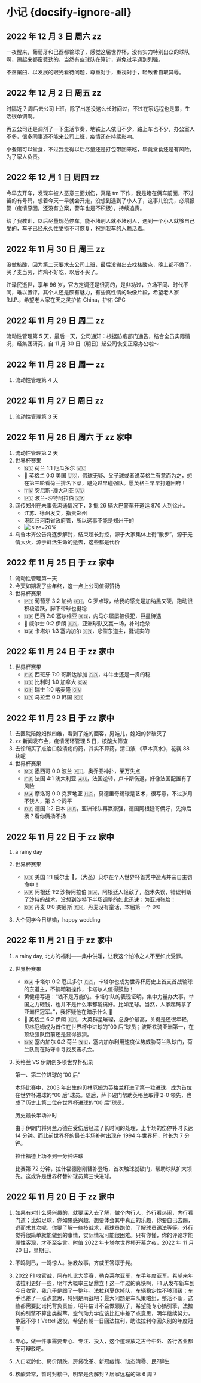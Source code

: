 # 小记 {docsify-ignore-all}

## 2022 年 12 月 3 日 周六 zz

一夜醒来，葡萄牙和巴西都输球了，感觉这届世界杯，没有实力特别出众的球队啊，踢起来都蛮费劲的，当然有些球队在算计，避免过早遇到列强。

不落窠臼、以发展的眼光看待问题，尊重对手，重视对手，轻敌者自取其辱。

## 2022 年 12 月 2 日 周五 zz

时隔近 7 周后去公司上班，除了出差没这么长时间过，不过在家远程也是累，生活很单调啊。

再去公司还是调剂了一下生活节奏，地铁上人依旧不少，路上车也不少，办公室人不多，很多同事还不能来公司上班，疫情还在持续影响。

小餐馆可以堂食，不过我觉得以后尽量还是打包带回来吃，毕竟堂食还是有风险，为了家人负责。

## 2022 年 12 月 1 日 周四 zz

今早去开车，发现车被人恶意三面划伤，真是 tm 下作，我是堵在俩车前面，不过留的有号码，想着今天一早就会开走，没想到遇到了小人了，这事儿没完，必须报警（疫情原因，还没有立案，警车也是不积极），持续追责。

给了我教训，以后尽量规范停车，能不堵别人就不堵别人，遇到一个小人就够自己受的，车子已经永久性受损不可恢复，祝划我车的人赖活着。

## 2022 年 11 月 30 日 周三 zz

没做核酸，因为第二天要求去公司上班，最后没辙出去找核酸点，晚上都不做了。买了麦当劳，炸鸡不好吃，以后不买了。

江泽民逝世，享年 96 岁，官方定调还是很高的，是非功过，立场不同、时代不同，难以置评。其个人还是颇有魅力，有些真性情的映像片段，希望老人家 R.I.P.，希望老人家在天之灵护佑 China，护佑 CPC

## 2022 年 11 月 29 日 周二 zz

流动性管理第 5 天，最后一天，公司通知：根据防疫部门通告，结合全员实际情况，经集团研究，自 11 月 30 日（明日）起公司恢复正常办公啦～

## 2022 年 11 月 28 日 周一 zz

1. 流动性管理第 4 天

## 2022 年 11 月 27 日 周日 zz

1. 流动性管理第 3 天

## 2022 年 11 月 26 日 周六 于 zz 家中

1. 流动性管理第 2 天
2. 世界杯赛果
   - 🇳🇱 荷兰 1:1 厄瓜多尔 🇪🇨
   - 🏴󠁧󠁢󠁥󠁮󠁧󠁿 英格兰 0:0 美国 🇺🇸，假球无疑、父子球或者说英格兰有意而为之，想在第三轮看荷兰排名下菜，避免过早碰强队。愿英格兰早早打道回府！
   - 🇹🇳 突尼斯-澳大利亚 🇦🇺
   - 🇵🇱 波兰-沙特阿拉伯 🇸🇦
3. 网传郑州在未事先沟通情况下，3 批 26 辆大巴警车开道运 870 人到徐州。
   - 江苏、徐州发文，指责郑州
   - 港区归河南省政府管，所以这事不能是郑州干的
   - ![](../_media/events/Snipaste_2022-11-26_16-16-50.png ":size=20%")
     <!-- - <img src="../_media/events/Snipaste_2022-11-26_16-16-50.png" style="width:20%" /> -->
4. 乌鲁木齐公告将逐步解封，结束超长封控，源于大家集体上街“散步”，源于无情大火，源于鲜活生命的逝去，这些都是代价

## 2022 年 11 月 25 日 于 zz 家中

1. 流动性管理第一天
2. 今天如期发了些年终，这一点上公司值得赞扬
3. 世界杯赛果
   - 🇵🇹 葡萄牙 3:2 加纳 🇬🇭，C 罗点球，给我的感觉是加纳黑又硬，跑动很积极活跃，脚下带球也挺稳
   - 🇧🇷 巴西 2:0 塞尔维亚 🇷🇸，内马尔屡屡被侵犯，巨星待遇
   - 🏴󠁧󠁢󠁷󠁬󠁳󠁿 威尔士 0:2 伊朗 🇮🇷，亚洲球队又赢一场，补时绝杀
   - 🇶🇦 卡塔尔 1:3 塞内加尔 🇸🇳，悲催东道主，挺诚实的

## 2022 年 11 月 24 日 于 zz 家中

1. 世界杯赛果
   - 🇪🇸 西班牙 7:0 哥斯达黎加 🇨🇷，斗牛士还是一贯的稳
   - 🇧🇪 比利时 1:0 加拿大 🇨🇦
   - 🇨🇭 瑞士 1:0 喀麦隆 🇨🇲
   - 🇺🇾 乌拉圭 0:0 韩国 🇰🇷

## 2022 年 11 月 23 日 于 zz 家中

1. 去医院陪媳妇做四维，看到了娃的面容，男娃儿，媳妇的梦破灭了
2. zz 新闻发布会，疫情闭环管理 5 日，核酸大筛查
3. 去诊所买了点治口腔溃疡的药，其实不算药，清口液 《草本真水》，花我 88 块呢
4. 世界杯赛果
   - 🇲🇽 墨西哥 0:0 波兰 🇵🇱，奥乔亚神扑，莱万失点
   - 🇫🇷 法国 4:1 澳大利亚 🇦🇺，法国逆转，卢卡斯伤退，好像法国配置有了风险
   - 🇲🇦 摩洛哥 0:0 克罗地亚 🇭🇷，莫德里奇踢球是艺术，很写意，不过岁月不饶人，第 3 个闷平
   - 🇩🇪 德国 1:2 日本 🇯🇵，亚洲球队再赢豪强，德国阿根廷哥俩好，先抑后扬？看你俩扬不扬

## 2022 年 11 月 22 日 于 zz 家中

1. a rainy day

2. 世界杯赛果

   - 🇺🇸 美国 1:1 威尔士 🏴󠁧󠁢󠁷󠁬󠁳󠁿，（大圣）贝尔在个人世界杯首秀中造点并亲自主罚命中！
   - 🇦🇷 阿根廷 1:2 沙特阿拉伯 🇸🇦，阿根廷人轻敌了，战术失误，错误判断了沙特的战术，没想到沙特下半场调整的如此迅速；为亚洲张脸！
   - 🇩🇰 丹麦 0:0 突尼斯 🇹🇳，丹麦没有童话，本届第一个 0:0

3. 大个同学今日结婚，happy wedding

## 2022 年 11 月 21 日 于 zz 家中

1. a rainy day, 北方的福利——集中供暖，让我这个怕冷之人不至如此受罪。

2. 世界杯赛果

   - 🇶🇦 卡塔尔 0:2 厄瓜多尔 🇪🇨，卡塔尔也成为世界杯历史上首支首战输球的东道主，不搞暗箱操作，卡塔尔人值得鼓励！
   - 黄健翔写道：“钱不是万能的。卡塔尔队的表现证明，集中力量办大事，举国之力砸钱，也并不是什么事都能搞好。比如足球。当然，人家起码拿了亚洲杯冠军。”，我怀疑他在暗示什么 🤪
   - 🏴󠁧󠁢󠁥󠁮󠁧󠁿 英格兰 6:2 伊朗 🇮🇷，大英群星璀璨，总身价最高，关键是还很年轻，贝林厄姆成为首位在世界杯中进球的“00 后”球员；波斯铁骑亚洲第一，在顶级强队面前还是显得狼狈。
   - 🇸🇳 塞内加尔 0:2 荷兰 🇳🇱，塞内加尔利用速度优势威胁荷兰队球门，荷兰队则在防守中寻找反击机会。

3. 英格兰 VS 伊朗创多项世界杯纪录

   第一、第二位进球的“00 后”

   本场比赛中，2003 年出生的贝林厄姆为英格兰打进了第一粒进球，成为首位在世界杯进球的“00 后”球员。随后，萨卡破门帮助英格兰取得 2-0 领先，也成了历史上第二位在世界杯进球的“00 后”球员。

   历史最长半场补时

   由于伊朗门将贝兰万德在受伤后经过了长时间的处理，上半场的伤停补时长达 14 分钟。而此前世界杯的最长半场补时出现在 1994 年世界杯，时长为 7 分钟。

   拉什福德上场不到一分钟进球

   比赛第 72 分钟，拉什福德刚刚替补登场，首次触球就破门，帮助球队扩大领先。这或许是世界杯替补球员第三快进球。

## 2022 年 11 月 20 日 于 zz 家中

1. 如果有对什么感兴趣的，就要深入去了解，做个内行人，外行看热闹，内行看门道；比如足球，你如果感兴趣，想要体会其中真正的乐趣，你要自己去踢，退而求其次呢，你要了解一些技战术，看球员跑位，了解球员踢法等等。外行觉得很简单就能做到的事情，实际情况可能很困难。只有你懂，你的评论才能理性客观，才不至妄言。时值 2022 年卡塔尔世界杯开幕之夜，2022 年 11 月 20 日，星期日。

2. 不鸣则已，一鸣惊人。胎教故事，齐威王答淳于髡。

3. 2022 F1 收官战，阿布扎比大奖赛，勒克莱尔亚军，车手年度亚军。希望来年法拉利更好一些，明年大概率三足鼎立！这一年过的真快啊，F1 从发布新车到今日收官，我几乎是跟了一整年。法拉利夏休掉队，车辆稳定性不够顶级；车手也差了一点点意思，特别是雨战吧；最大问题是车队策略组，整活不断，这些都需要比诺托背负责任，明年估计不会做领队了，希望能专心搞引擎，法拉利的引擎不算出类拔萃，空气动力学应该比红牛差了点意思，明年继续努力，争冠不停！Vettel 退役，希望有朝一日回法拉利，助法拉利夺回久别的年度冠军！

4. 专心，做一件事需要专心、专注、投入，这个道理放之古今中外、各行各业都无可辩驳吧。

5. 人口老龄化、房价阴跌、房贷改革、新冠疫情、动态清零、民?聊生

6. 核酸异常，暂时封楼中，明早是否解封？居家远程的第 6 周？
